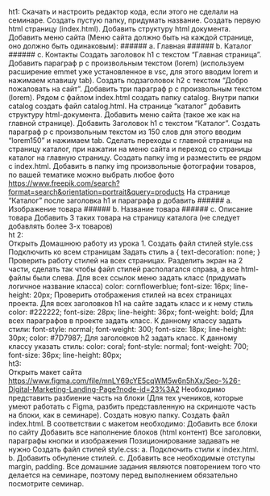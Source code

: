 ht1:
Скачать и настроить редактор кода, если этого не сделали на семинаре.
Создать пустую папку, придумать название.
Создать первую html страницу (index.html).
Добавить структуру html документа.
Добавить меню сайта (Меню сайта должно быть на каждой странице, оно должно быть одинаковым): ###### a. Главная ###### b. Каталог ###### c. Контакты
Создать заголовок h1 с текстом “Главная страница”.
Добавить параграф p с произвольным текстом (lorem) (используем расширение emmet уже установленное в vsc, для этого вводим lorem и нажимаем клавишу tab).
Создать подзаголовок h2 с текстом “Добро пожаловать на сайт”.
Добавить три параграф p с произвольным текстом (lorem).
Рядом с файлом index.html создать папку catalog.
Внутри папки catalog создать файл catalog.html.
На странице “каталог” добавить структуру html-документа.
Добавить меню сайта (такое же как на главной странице).
Добавить Заголовок h1 с текстом “Каталог”.
Создать параграф p с произвольным текстом из 150 слов для этого вводим “lorem150” и нажимаем tab.
Сделать переходы с главной страницы на страницу каталог, при нажатии на меню сайта и переход со страницы каталог на главную страницу.
Создать папку img и разместить ее рядом с index.html.
Добавить в папку img произвольные фотографии товаров, по вашей тематике можно выбрать любое фото https://www.freepik.com/search?format=search&orientation=portrait&query=products
На странице “Каталог” после заголовка h1 и параграфа p добавить ###### a. Изображение товара ###### b. Название товара ###### c. Описание товара
Добавить 3 таких товара на страницу каталога (не следует добавлять более 3-х товаров)  
ht 2:  
Открыть Домашнюю работу из урока 1.
Создать файл стилей style.css
Подключить ко всем страницам
Задать стиль a { text-decoration: none; }
Проверить работу стилей на всех страницах.
Разделить экран на 2 части, сделать так чтобы файл стилей располагался справа, а все html-файлы были слева.
Для всех ссылок меню задать класс (придумать логичное название класса)
color: cornflowerblue;
font-size: 16px;
line-height: 20px;
Проверить отображения стилей на всех страницах проекта.
Для всех заголовков h1 на сайте задать класс и к нему стиль
color: #222222;
font-size: 28px;
line-height: 36px;
font-weight: bold;
Для всех параграфов в проекте задать класс.
К данному классу задать стили:
font-style: normal;
font-weight: 300;
font-size: 18px;
line-height: 30px;
color: #7D7987;
Для заголовков h2 задать класс.
К данному классу указать стиль:
color: coral;
font-style: normal;
font-weight: 700;
font-size: 36px;
line-height: 80px;  
ht3:  
Открыть макет сайта https://www.figma.com/file/mnLY69cYE5cqWM5w6n5hXx/Seo-%26-Digital-Marketing-Landing-Page?node-id=23%3A2
Необходимо представить разбиение часть на блоки (Для тех учеников, которые умеют работать с Figma, разбить представленную на скриншоте часть на блоки, как в семинаре).
Создать новую папку.
Создать файл index.html.
В соответствии с макетом необходимо:
Добавить все блоки по сайту
Добавить все наполнение блоков (html контент)
Все заголовки, параграфы кнопки и изображения Позиционирование задавать не нужно
Создать файл стилей style.css: a. Подключить стили к index.html. b. Добавить обнуление стилей. c. Добавить все необходимые отступы margin, padding. Все домашние задания являются повторением того что делается на семинаре, поэтому перед выполнением обязательно посмотрите семинар.
